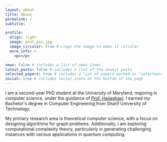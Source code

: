 ```yaml
---
layout: about
title: About
permalink: /
subtitle:

profile:
  align: right
  image: prof_pic.jpg
  image_circular: true # crops the image to make it circular
  more_info: >
    <p></p>

news: false # includes a list of news items
latest_posts: false # includes a list of the newest posts
selected_papers: true # includes a list of papers marked as "selected={true}"
social: true # includes social icons at the bottom of the page
---
```


I am a second-year PhD student at the University of Maryland, majoring in computer science, under the guidance of [Prof. Hajiaghayi](https://www.cs.umd.edu/~hajiagha/). I earned my Bachelor's degree in Computer Engineering from Sharif University of Technology.

My primary research area is theoretical computer science, with a focus on designing algorithms for graph problems. Additionally, I am exploring computational complexity theory, particularly in generating challenging instances with various applications in quantum computing.
